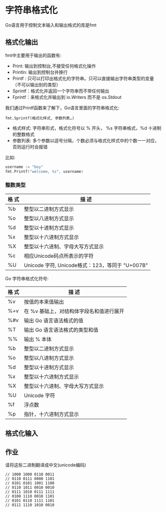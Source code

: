 # 字符串格式化

Go语言用于控制文本输入和输出格式的库是fmt

## 格式化输出

fmt中主要用于输出的函数有:

+ Print:   输出到控制台,不接受任何格式化操作
+ Println: 输出到控制台并换行
+ Printf : 只可以打印出格式化的字符串。只可以直接输出字符串类型的变量（不可以输出别的类型）
+ Sprintf：格式化并返回一个字符串而不带任何输出
+ Fprintf：来格式化并输出到 io.Writers 而不是 os.Stdout

我们通过Printf函数来了解下，Go语言里面的字符串格式化:
```
fmt.Sprintf(格式化样式, 参数列表…)
```

+ 格式样式: 字符串形式，格式化符号以 % 开头， %s 字符串格式，%d 十进制的整数格式
+ 参数列表: 多个参数以逗号分隔，个数必须与格式化样式中的个数一一对应，否则运行时会报错

比如:
```go
username := "boy"
fmt.Printf("welcome, %s", username)
```

### 整数类型

|格  式 |	描  述 |
|  ----  | --- |
|%b	 |整型以二进制方式显示|
|%o	 |整型以八进制方式显示|
|%d	 |整型以十进制方式显示|
|%x	 |整型以十六进制方式显示|
|%X	 |整型以十六进制、字母大写方式显示|
|%c	 |相应Unicode码点所表示的字符|
|%U	 |Unicode 字符, Unicode格式：123，等同于 "U+007B"|





Go 字符串格式化符号:

|格  式 |	描  述 |
|  ----  | --- |
|%v	 |按值的本来值输出|
|%+v |	在 %v 基础上，对结构体字段名和值进行展开|
|%#v |	输出 Go 语言语法格式的值|
|%T	 |输出 Go 语言语法格式的类型和值|
|%%	 |输出 % 本体|
|%b	 |整型以二进制方式显示|
|%o	 |整型以八进制方式显示|
|%d	 |整型以十进制方式显示|
|%x	 |整型以十六进制方式显示|
|%X	 |整型以十六进制、字母大写方式显示|
|%U	 |Unicode 字符|
|%f	 |浮点数|
|%p	 |指针，十六进制方式显示|



## 格式化输入





## 作业

请将这些二进制翻译成中文(unicode编码)
```
// 1000 1000 0110 0011
// 0110 0111 0000 1101
// 0101 0101 1001 1100
// 0110 1011 0010 0010
// 0111 1010 0111 1111
// 0100 1110 0010 1101
// 0101 0110 1111 1101
// 0111 1110 1010 0010
```